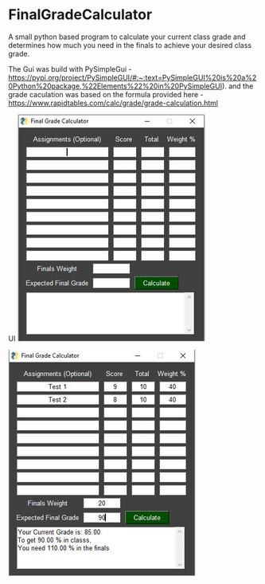 # FinalGradeCalculator
A small python based program to calculate your current class grade and determines how much you need in the finals to achieve your desired class grade.

The Gui was build with PySimpleGui - https://pypi.org/project/PySimpleGUI/#:~:text=PySimpleGUI%20is%20a%20Python%20package,%22Elements%22%20in%20PySimpleGUI).
and the grade caculation was based on the formula provided here - https://www.rapidtables.com/calc/grade/grade-calculation.html

UI
![alt text](https://github.com/realPrashantBhandari/FinalGradeCalculator/blob/main/UI.JPG?raw=true)

![alt text](https://github.com/realPrashantBhandari/FinalGradeCalculator/blob/main/exampleRun.JPG?raw=true)
